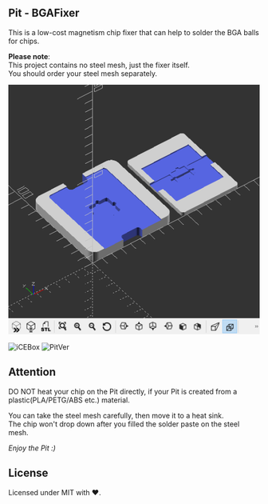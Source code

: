 ## Pit - BGAFixer
This is a low-cost magnetism chip fixer that can help to solder the BGA balls for chips.

**Please note**:  
This project contains no steel mesh, just the fixer itself.  
You should order your steel mesh separately.

![overview](res/pit-overview.png)

![iCEBox](https://img.shields.io/static/v1?label=OpenSCAD&message=2021.01&colorA=f9d72c&colorB=green&style=plastic)
![PitVer](https://img.shields.io/static/v1?label=Pit-BGAFixer&message=1.0&color=green&style=plastic)

## Attention
DO NOT heat your chip on the Pit directly, if your Pit is created from a plastic(PLA/PETG/ABS etc.) material.

You can take the steel mesh carefully, then move it to a heat sink.  
The chip won't drop down after you filled the solder paste on the steel mesh.

_Enjoy the Pit :)_

## License
Licensed under MIT with ❤.
